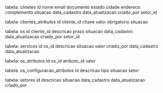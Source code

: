 tabela: clinetes
id
nome
email
documento
estado
cidade
endereco
complemento
situacao
data_cadastro
data_atualizacao
criado_por
setor_id

tabela: clientes_atributos
id
cliente_id
chave
valor
obrigatorio
situacao

tabela: os
id
cliente_id
descricao
prazo
situacao
data_cadastro
data_atualizacao
criado_por
setor_id

tabela: servicos
id
os_id
descricao
situacao
valor
criado_por
data_cadastro
data_atualizacao

tabela: os_atributos
id
os_id
atributo_id
valor

tabela:  os_configuracao_atributos
id
descricao
tipo
situacao
setor

tabela: setores
id
descricao
situacao
data_cadastro
data_atualizacao
criado_por